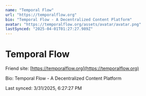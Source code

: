 ```yaml
---
name: "Temporal Flow"
url: "https://temporalflow.org"
bio: "Temporal Flow - A Decentralized Content Platform"
avatar: "https://temporalflow.org/assets/avatar/avatar.png"
lastSynced: "2025-04-01T01:27:27.989Z"
---
```


# Temporal Flow

Friend site: [https://temporalflow.org](https://temporalflow.org)

Bio: Temporal Flow - A Decentralized Content Platform

Last synced: 3/31/2025, 6:27:27 PM
